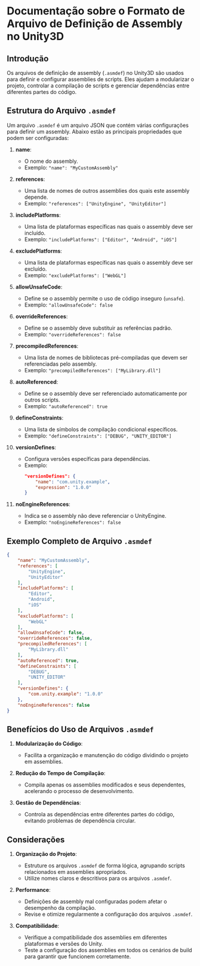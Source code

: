 
# Documentação sobre o Formato de Arquivo de Definição de Assembly no Unity3D

## Introdução

Os arquivos de definição de assembly (`.asmdef`) no Unity3D são usados para definir e configurar assemblies de scripts. Eles ajudam a modularizar o projeto, controlar a compilação de scripts e gerenciar dependências entre diferentes partes do código.

## Estrutura do Arquivo `.asmdef`

Um arquivo `.asmdef` é um arquivo JSON que contém várias configurações para definir um assembly. Abaixo estão as principais propriedades que podem ser configuradas:

1. **name**:
   - O nome do assembly.
   - Exemplo: `"name": "MyCustomAssembly"`

2. **references**:
   - Uma lista de nomes de outros assemblies dos quais este assembly depende.
   - Exemplo: `"references": ["UnityEngine", "UnityEditor"]`

3. **includePlatforms**:
   - Uma lista de plataformas específicas nas quais o assembly deve ser incluído.
   - Exemplo: `"includePlatforms": ["Editor", "Android", "iOS"]`

4. **excludePlatforms**:
   - Uma lista de plataformas específicas nas quais o assembly deve ser excluído.
   - Exemplo: `"excludePlatforms": ["WebGL"]`

5. **allowUnsafeCode**:
   - Define se o assembly permite o uso de código inseguro (`unsafe`).
   - Exemplo: `"allowUnsafeCode": false`

6. **overrideReferences**:
   - Define se o assembly deve substituir as referências padrão.
   - Exemplo: `"overrideReferences": false`

7. **precompiledReferences**:
   - Uma lista de nomes de bibliotecas pré-compiladas que devem ser referenciadas pelo assembly.
   - Exemplo: `"precompiledReferences": ["MyLibrary.dll"]`

8. **autoReferenced**:
   - Define se o assembly deve ser referenciado automaticamente por outros scripts.
   - Exemplo: `"autoReferenced": true`

9. **defineConstraints**:
   - Uma lista de símbolos de compilação condicional específicos.
   - Exemplo: `"defineConstraints": ["DEBUG", "UNITY_EDITOR"]`

10. **versionDefines**:
    - Configura versões específicas para dependências.
    - Exemplo:
      ```json
      "versionDefines": {
          "name": "com.unity.example",
          "expression": "1.0.0"
      }
      ```

11. **noEngineReferences**:
    - Indica se o assembly não deve referenciar o UnityEngine.
    - Exemplo: `"noEngineReferences": false`

## Exemplo Completo de Arquivo `.asmdef`

```json
{
    "name": "MyCustomAssembly",
    "references": [
        "UnityEngine",
        "UnityEditor"
    ],
    "includePlatforms": [
        "Editor",
        "Android",
        "iOS"
    ],
    "excludePlatforms": [
        "WebGL"
    ],
    "allowUnsafeCode": false,
    "overrideReferences": false,
    "precompiledReferences": [
        "MyLibrary.dll"
    ],
    "autoReferenced": true,
    "defineConstraints": [
        "DEBUG",
        "UNITY_EDITOR"
    ],
    "versionDefines": {
        "com.unity.example": "1.0.0"
    },
    "noEngineReferences": false
}
```

## Benefícios do Uso de Arquivos `.asmdef`

1. **Modularização do Código**:
   - Facilita a organização e manutenção do código dividindo o projeto em assemblies.

2. **Redução do Tempo de Compilação**:
   - Compila apenas os assemblies modificados e seus dependentes, acelerando o processo de desenvolvimento.

3. **Gestão de Dependências**:
   - Controla as dependências entre diferentes partes do código, evitando problemas de dependência circular.

## Considerações

1. **Organização do Projeto**:
   - Estruture os arquivos `.asmdef` de forma lógica, agrupando scripts relacionados em assemblies apropriados.
   - Utilize nomes claros e descritivos para os arquivos `.asmdef`.

2. **Performance**:
   - Definições de assembly mal configuradas podem afetar o desempenho da compilação.
   - Revise e otimize regularmente a configuração dos arquivos `.asmdef`.

3. **Compatibilidade**:
   - Verifique a compatibilidade dos assemblies em diferentes plataformas e versões do Unity.
   - Teste a configuração dos assemblies em todos os cenários de build para garantir que funcionem corretamente.

